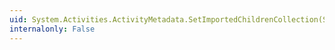 ```yaml
---
uid: System.Activities.ActivityMetadata.SetImportedChildrenCollection(System.Collections.ObjectModel.Collection{System.Activities.Activity})
internalonly: False
---
```

